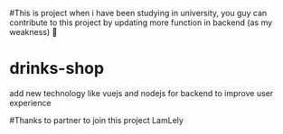 #This is project when i have been studying in university, you guy can contribute to this project by updating more function in backend (as my weakness) 🫡

# drinks-shop
add new technology like vuejs and nodejs for backend to improve user experience

#Thanks to partner to join this project
LamLely
